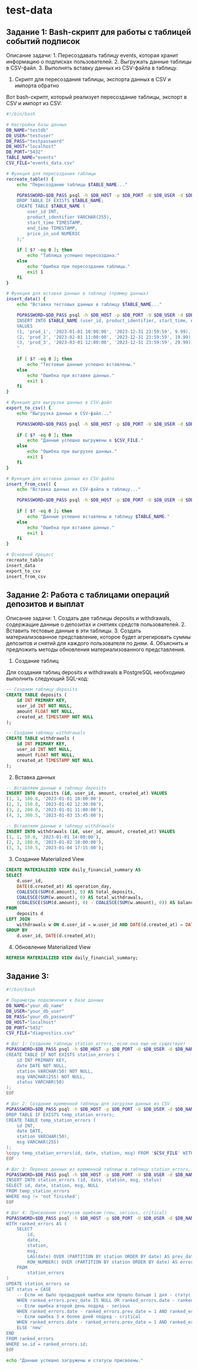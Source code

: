 # test-data

## Задание 1: Bash-скрипт для работы с таблицей событий подписок

Описание задачи:
	1.	Пересоздавать таблицу events, которая хранит информацию о подписках пользователей.
	2.	Выгружать данные таблицы в CSV-файл.
	3.	Выполнять вставку данных из CSV-файла в таблицу.

1. Скрипт для пересоздания таблицы, экспорта данных в CSV и импорта обратно

Вот bash-скрипт, который реализует пересоздание таблицы, экспорт в CSV и импорт из CSV:

```bash
#!/bin/bash

# Настройки базы данных
DB_NAME="testdb"
DB_USER="testuser"
DB_PASS="testpassword"
DB_HOST="localhost"
DB_PORT="5432"
TABLE_NAME="events"
CSV_FILE="events_data.csv"

# Функция для пересоздания таблицы
recreate_table() {
    echo "Пересоздание таблицы $TABLE_NAME..."

    PGPASSWORD=$DB_PASS psql -h $DB_HOST -p $DB_PORT -U $DB_USER -d $DB_NAME -c "
    DROP TABLE IF EXISTS $TABLE_NAME;
    CREATE TABLE $TABLE_NAME (
        user_id INT,
        product_identifier VARCHAR(255),
        start_time TIMESTAMP,
        end_time TIMESTAMP,
        price_in_usd NUMERIC
    );"
    
    if [ $? -eq 0 ]; then
        echo "Таблица успешно пересоздана."
    else
        echo "Ошибка при пересоздании таблицы."
        exit 1
    fi
}

# Функция для вставки данных в таблицу (пример данных)
insert_data() {
    echo "Вставка тестовых данных в таблицу $TABLE_NAME..."

    PGPASSWORD=$DB_PASS psql -h $DB_HOST -p $DB_PORT -U $DB_USER -d $DB_NAME -c "
    INSERT INTO $TABLE_NAME (user_id, product_identifier, start_time, end_time, price_in_usd)
    VALUES 
    (1, 'prod_1', '2023-01-01 10:00:00', '2023-12-31 23:59:59', 9.99),
    (2, 'prod_2', '2023-02-01 11:00:00', '2023-12-31 23:59:59', 19.99),
    (3, 'prod_3', '2023-03-01 12:00:00', '2023-12-31 23:59:59', 29.99);
    "
    
    if [ $? -eq 0 ]; then
        echo "Тестовые данные успешно вставлены."
    else
        echo "Ошибка при вставке данных."
        exit 1
    fi
}

# Функция для выгрузки данных в CSV-файл
export_to_csv() {
    echo "Выгрузка данных в CSV-файл..."

    PGPASSWORD=$DB_PASS psql -h $DB_HOST -p $DB_PORT -U $DB_USER -d $DB_NAME -c "\copy $TABLE_NAME TO '$CSV_FILE' CSV HEADER"
    
    if [ $? -eq 0 ]; then
        echo "Данные успешно выгружены в $CSV_FILE."
    else
        echo "Ошибка при выгрузке данных."
        exit 1
    fi
}

# Функция для вставки данных из CSV-файла
insert_from_csv() {
    echo "Вставка данных из CSV-файла в таблицу..."

    PGPASSWORD=$DB_PASS psql -h $DB_HOST -p $DB_PORT -U $DB_USER -d $DB_NAME -c "\copy $TABLE_NAME FROM '$CSV_FILE' CSV HEADER"
    
    if [ $? -eq 0 ]; then
        echo "Данные успешно вставлены в таблицу $TABLE_NAME."
    else
        echo "Ошибка при вставке данных."
        exit 1
    fi
}

# Основной процесс
recreate_table
insert_data
export_to_csv
insert_from_csv
```


## Задание 2: Работа с таблицами операций депозитов и выплат

Описание задачи:
	1.	Создать две таблицы deposits и withdrawals, содержащие данные о депозитах и снятиях средств пользователей.
	2.	Вставить тестовые данные в эти таблицы.
	3.	Создать материализованное представление, которое будет агрегировать суммы депозитов и снятий для каждого пользователя по дням.
	4.	Объяснить и предложить методы обновления материализованного представления.

1. Создание таблиц

Для создания таблиц deposits и withdrawals в PostgreSQL необходимо выполнить следующий SQL-код:

```sql
-- Создаем таблицу deposits
CREATE TABLE deposits (
    id INT PRIMARY KEY,
    user_id INT NOT NULL,
    amount FLOAT NOT NULL,
    created_at TIMESTAMP NOT NULL
);

-- Создаем таблицу withdrawals
CREATE TABLE withdrawals (
    id INT PRIMARY KEY,
    user_id INT NOT NULL,
    amount FLOAT NOT NULL,
    created_at TIMESTAMP NOT NULL
);
```

2. Вставка данных


```sql
-- Вставляем данные в таблицу deposits
INSERT INTO deposits (id, user_id, amount, created_at) VALUES
(1, 1, 100.0, '2023-01-01 10:00:00'),
(2, 1, 150.0, '2023-01-02 12:30:00'),
(3, 2, 200.0, '2023-01-01 11:00:00'),
(4, 3, 300.5, '2023-01-03 15:45:00');

-- Вставляем данные в таблицу withdrawals
INSERT INTO withdrawals (id, user_id, amount, created_at) VALUES
(1, 1, 50.0, '2023-01-01 14:00:00'),
(2, 2, 100.0, '2023-01-02 10:00:00'),
(3, 3, 150.5, '2023-01-04 17:15:00');
```

3. Создание Materialized View

```sql
CREATE MATERIALIZED VIEW daily_financial_summary AS
SELECT
    d.user_id,
    DATE(d.created_at) AS operation_day,
    COALESCE(SUM(d.amount), 0) AS total_deposits,
    COALESCE(SUM(w.amount), 0) AS total_withdrawals,
    (COALESCE(SUM(d.amount), 0) - COALESCE(SUM(w.amount), 0)) AS balance_difference
FROM
    deposits d
LEFT JOIN
    withdrawals w ON d.user_id = w.user_id AND DATE(d.created_at) = DATE(w.created_at)
GROUP BY
    d.user_id, DATE(d.created_at);
```

4. Обновление Materialized View

```sql
REFRESH MATERIALIZED VIEW daily_financial_summary;
```

## Задание 3:

```bash
#!/bin/bash

# Параметры подключения к базе данных
DB_NAME="your_db_name"
DB_USER="your_db_user"
DB_PASS="your_db_password"
DB_HOST="localhost"
DB_PORT="5432"
CSV_FILE="diagnostics.csv"

# Шаг 1: Создание таблицы station_errors, если она еще не существует
PGPASSWORD=$DB_PASS psql -h $DB_HOST -p $DB_PORT -U $DB_USER -d $DB_NAME <<EOF
CREATE TABLE IF NOT EXISTS station_errors (
    id INT PRIMARY KEY,
    date DATE NOT NULL,
    station VARCHAR(50) NOT NULL,
    msg VARCHAR(255) NOT NULL,
    status VARCHAR(50)
);
EOF

# Шаг 2: Создание временной таблицы для загрузки данных из CSV
PGPASSWORD=$DB_PASS psql -h $DB_HOST -p $DB_PORT -U $DB_USER -d $DB_NAME <<EOF
DROP TABLE IF EXISTS temp_station_errors;
CREATE TABLE temp_station_errors (
    id INT,
    date DATE,
    station VARCHAR(50),
    msg VARCHAR(255)
);
\copy temp_station_errors(id, date, station, msg) FROM '$CSV_FILE' WITH CSV HEADER;
EOF

# Шаг 3: Перенос данных из временной таблицы в таблицу station_errors, игнорируя "not finished"
PGPASSWORD=$DB_PASS psql -h $DB_HOST -p $DB_PORT -U $DB_USER -d $DB_NAME <<EOF
INSERT INTO station_errors (id, date, station, msg, status)
SELECT id, date, station, msg, NULL
FROM temp_station_errors
WHERE msg != 'not finished';
EOF

# Шаг 4: Присвоение статусов ошибкам (new, serious, critical)
PGPASSWORD=$DB_PASS psql -h $DB_HOST -p $DB_PORT -U $DB_USER -d $DB_NAME <<EOF
WITH ranked_errors AS (
    SELECT 
        id, 
        date, 
        station, 
        msg,
        LAG(date) OVER (PARTITION BY station ORDER BY date) AS prev_date,
        ROW_NUMBER() OVER (PARTITION BY station ORDER BY date) AS error_rank
    FROM 
        station_errors
)
UPDATE station_errors se
SET status = CASE
    -- Если не было предыдущей ошибки или прошло больше 1 дня - статус new
    WHEN ranked_errors.prev_date IS NULL OR ranked_errors.date - ranked_errors.prev_date > 1 THEN 'new'
    -- Если ошибка второй день подряд - serious
    WHEN ranked_errors.date - ranked_errors.prev_date = 1 AND ranked_errors.error_rank = 2 THEN 'serious'
    -- Если ошибка 3 и более дней подряд - critical
    WHEN ranked_errors.date - ranked_errors.prev_date = 1 AND ranked_errors.error_rank >= 3 THEN 'critical'
    ELSE 'new'
END
FROM ranked_errors
WHERE se.id = ranked_errors.id;
EOF

echo "Данные успешно загружены и статусы присвоены."
```
